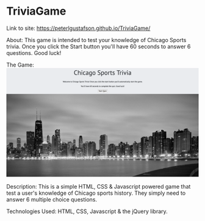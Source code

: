 # TriviaGame

Link to site: https://peterlgustafson.github.io/TriviaGame/

About: This game is intended to test your knowledge of Chicago Sports trivia. Once you click the Start button you'll have 60 seconds to answer 6 questions. Good luck!

The Game: ![alt "Image of Game"](/assets/images/gameimage.png)

Description: This is a simple HTML, CSS & Javascript powered game that test a user's knowledge of Chicago sports history. They simply need to answer 6 multiple choice questions. 

Technologies Used: HTML, CSS, Javascript & the jQuery library.


